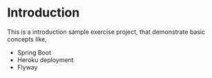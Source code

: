 # Introduction

This is a introduction sample exercise project, that demonstrate basic concepts like,

- Spring Boot
- Heroku deployment
- Flyway


